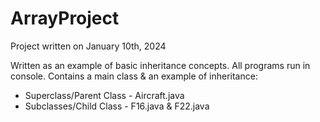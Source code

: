 # ArrayProject
Project written on January 10th, 2024 

Written as an example of basic inheritance concepts. All programs run in console.
Contains a main class & an example of inheritance:

* Superclass/Parent Class - Aircraft.java
* Subclasses/Child Class - F16.java & F22.java

